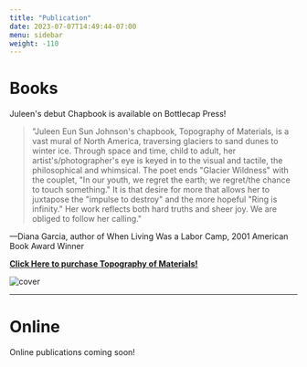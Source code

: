 ```yaml
---
title: "Publication"
date: 2023-07-07T14:49:44-07:00
menu: sidebar
weight: -110
---
```


# Books

Juleen's debut Chapbook is available on Bottlecap Press!

>"Juleen Eun Sun Johnson's chapbook, Topography of Materials, is a vast mural of North America, traversing glaciers to sand dunes to winter ice. Through space and time, child to adult, her artist's/photographer's eye is keyed in to the visual and tactile, the philosophical and whimsical. The poet ends "Glacier Wildness" with the couplet, "In our youth, we regret the earth; we regret/the chance to touch something." It is that desire for more that allows her to juxtapose the "impulse to destroy" and the more hopeful "Ring is infinity." Her work reflects both hard truths and sheer joy. We are obliged to follow her calling."

—Diana Garcia, author of When Living Was a Labor Camp, 2001 American Book Award Winner

[**Click Here to purchase Topography of Materials!**](https://bottlecap.press/collections/bottlecap-features/products/topography)

![cover](/images/topo_cover.png)

---

# Online
Online publications coming soon!